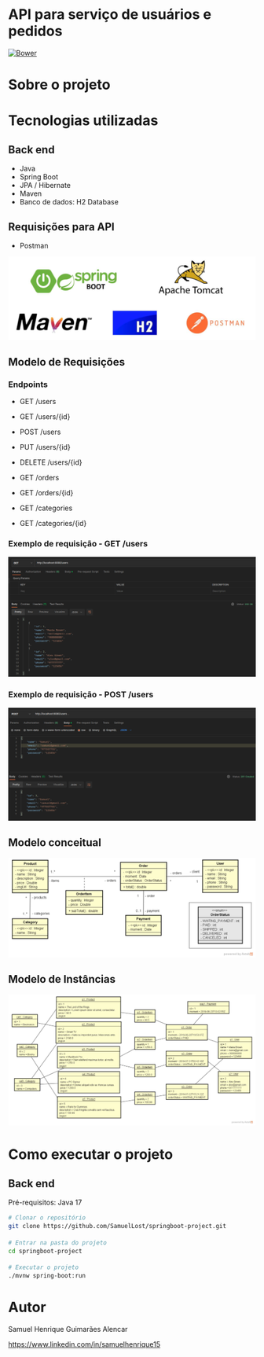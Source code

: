 # API para serviço de usuários e pedidos
[![Bower](https://img.shields.io/bower/l/react?color=GREEN&label=LICENSE&logo=Spring&logoColor=GREEN)](https://github.com/SamuelLost/springboot-project/blob/master/LICENSE) 

# Sobre o projeto

# Tecnologias utilizadas
## Back end
- Java
- Spring Boot
- JPA / Hibernate
- Maven
- Banco de dados: H2 Database

## Requisições para API
- Postman

![Tecnologias](assets/tecnologias.png)

## Modelo de Requisições
### Endpoints

- GET /users

- GET /users/{id}

- POST /users

- PUT /users/{id}

- DELETE /users/{id}

- GET /orders

- GET /orders/{id}

- GET /categories

- GET /categories/{id}

### Exemplo de requisição - GET /users

![Requisição](assets/get.png)

### Exemplo de requisição - POST /users

![Requisição](assets/post.png)

## Modelo conceitual
![Modelo Conceitual](assets/umls.png)

## Modelo de Instâncias
![Modelo de Instâncias](assets/instance.png)

# Como executar o projeto

## Back end
Pré-requisitos: Java 17

```bash
# Clonar o repositório
git clone https://github.com/SamuelLost/springboot-project.git

# Entrar na pasta do projeto
cd springboot-project

# Executar o projeto
./mvnw spring-boot:run
```


# Autor

Samuel Henrique Guimarães Alencar

https://www.linkedin.com/in/samuelhenrique15
